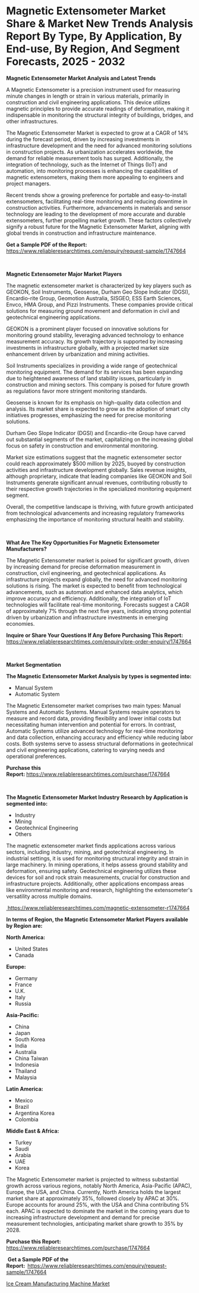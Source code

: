 <p><h1>Magnetic Extensometer Market Share & Market New Trends Analysis Report By Type, By Application, By End-use, By Region, And Segment Forecasts, 2025 - 2032</h1></p><p><strong>Magnetic Extensometer Market Analysis and Latest Trends</strong></p>
<p><p>A Magnetic Extensometer is a precision instrument used for measuring minute changes in length or strain in various materials, primarily in construction and civil engineering applications. This device utilizes magnetic principles to provide accurate readings of deformation, making it indispensable in monitoring the structural integrity of buildings, bridges, and other infrastructures.</p><p>The Magnetic Extensometer Market is expected to grow at a CAGR of 14% during the forecast period, driven by increasing investments in infrastructure development and the need for advanced monitoring solutions in construction projects. As urbanization accelerates worldwide, the demand for reliable measurement tools has surged. Additionally, the integration of technology, such as the Internet of Things (IoT) and automation, into monitoring processes is enhancing the capabilities of magnetic extensometers, making them more appealing to engineers and project managers.</p><p>Recent trends show a growing preference for portable and easy-to-install extensometers, facilitating real-time monitoring and reducing downtime in construction activities. Furthermore, advancements in materials and sensor technology are leading to the development of more accurate and durable extensometers, further propelling market growth. These factors collectively signify a robust future for the Magnetic Extensometer Market, aligning with global trends in construction and infrastructure maintenance.</p></p>
<p><strong>Get a Sample PDF of the Report:&nbsp;</strong> <a href="https://www.reliableresearchtimes.com/enquiry/request-sample/1747664?utm_campaign=2033&utm_medium=2&utm_source=Github&utm_content=ia&utm_term=18022025&utm_id=magnetic-extensometer">https://www.reliableresearchtimes.com/enquiry/request-sample/1747664</a></p>
<p>&nbsp;</p>
<p><strong>Magnetic Extensometer Major Market Players</strong></p>
<p><p>The magnetic extensometer market is characterized by key players such as GEOKON, Soil Instruments, Geosense, Durham Geo Slope Indicator (DGSI), Encardio-rite Group, Geomotion Australia, SISGEO, ESS Earth Sciences, Envco, HMA Group, and Pizzi Instruments. These companies provide critical solutions for measuring ground movement and deformation in civil and geotechnical engineering applications.</p><p>GEOKON is a prominent player focused on innovative solutions for monitoring ground stability, leveraging advanced technology to enhance measurement accuracy. Its growth trajectory is supported by increasing investments in infrastructure globally, with a projected market size enhancement driven by urbanization and mining activities.</p><p>Soil Instruments specializes in providing a wide range of geotechnical monitoring equipment. The demand for its services has been expanding due to heightened awareness of land stability issues, particularly in construction and mining sectors. This company is poised for future growth as regulations favor more stringent monitoring standards.</p><p>Geosense is known for its emphasis on high-quality data collection and analysis. Its market share is expected to grow as the adoption of smart city initiatives progresses, emphasizing the need for precise monitoring solutions.</p><p>Durham Geo Slope Indicator (DGSI) and Encardio-rite Group have carved out substantial segments of the market, capitalizing on the increasing global focus on safety in construction and environmental monitoring.</p><p>Market size estimations suggest that the magnetic extensometer sector could reach approximately $500 million by 2025, buoyed by construction activities and infrastructure development globally. Sales revenue insights, although proprietary, indicate that leading companies like GEOKON and Soil Instruments generate significant annual revenues, contributing robustly to their respective growth trajectories in the specialized monitoring equipment segment. </p><p>Overall, the competitive landscape is thriving, with future growth anticipated from technological advancements and increasing regulatory frameworks emphasizing the importance of monitoring structural health and stability.</p></p>
<p>&nbsp;</p>
<p><strong>What Are The Key Opportunities For Magnetic Extensometer Manufacturers?</strong></p>
<p><p>The Magnetic Extensometer market is poised for significant growth, driven by increasing demand for precise deformation measurement in construction, civil engineering, and geotechnical applications. As infrastructure projects expand globally, the need for advanced monitoring solutions is rising. The market is expected to benefit from technological advancements, such as automation and enhanced data analytics, which improve accuracy and efficiency. Additionally, the integration of IoT technologies will facilitate real-time monitoring. Forecasts suggest a CAGR of approximately 7% through the next five years, indicating strong potential driven by urbanization and infrastructure investments in emerging economies.</p></p>
<p><strong>Inquire or Share Your Questions If Any Before Purchasing This Report:</strong> <a href="https://www.reliableresearchtimes.com/enquiry/pre-order-enquiry/1747664?utm_campaign=2033&utm_medium=2&utm_source=Github&utm_content=ia&utm_term=18022025&utm_id=magnetic-extensometer">https://www.reliableresearchtimes.com/enquiry/pre-order-enquiry/1747664</a></p>
<p>&nbsp;</p>
<p><strong>Market Segmentation</strong></p>
<p><strong>The Magnetic Extensometer Market Analysis by types is segmented into:</strong></p>
<p><ul><li>Manual System</li><li>Automatic System</li></ul></p>
<p><p>The Magnetic Extensometer market comprises two main types: Manual Systems and Automatic Systems. Manual Systems require operators to measure and record data, providing flexibility and lower initial costs but necessitating human intervention and potential for errors. In contrast, Automatic Systems utilize advanced technology for real-time monitoring and data collection, enhancing accuracy and efficiency while reducing labor costs. Both systems serve to assess structural deformations in geotechnical and civil engineering applications, catering to varying needs and operational preferences.</p></p>
<p><strong>Purchase this Report:&nbsp;</strong><a href="https://www.reliableresearchtimes.com/purchase/1747664?utm_campaign=2033&utm_medium=2&utm_source=Github&utm_content=ia&utm_term=18022025&utm_id=magnetic-extensometer">https://www.reliableresearchtimes.com/purchase/1747664</a></p>
<p>&nbsp;</p>
<p><strong>The Magnetic Extensometer Market Industry Research by Application is segmented into:</strong></p>
<p><ul><li>Industry</li><li>Mining</li><li>Geotechnical Engineering</li><li>Others</li></ul></p>
<p><p>The magnetic extensometer market finds applications across various sectors, including industry, mining, and geotechnical engineering. In industrial settings, it is used for monitoring structural integrity and strain in large machinery. In mining operations, it helps assess ground stability and deformation, ensuring safety. Geotechnical engineering utilizes these devices for soil and rock strain measurements, crucial for construction and infrastructure projects. Additionally, other applications encompass areas like environmental monitoring and research, highlighting the extensometer's versatility across multiple domains.</p></p>
<p><a href="https://www.reliableresearchtimes.com/magnetic-extensometer-r1747664?utm_campaign=2033&utm_medium=2&utm_source=Github&utm_content=ia&utm_term=18022025&utm_id=magnetic-extensometer">&nbsp;https://www.reliableresearchtimes.com/magnetic-extensometer-r1747664</a></p>
<p><strong>In terms of Region, the Magnetic Extensometer Market Players available by Region are:</strong></p>
<p>
    <p> <strong> North America: </strong>
        <ul>
            <li>United States</li>
            <li>Canada</li>
        </ul>
        </p> 
    <p> <strong> Europe: </strong>
        <ul>
            <li>Germany</li>
            <li>France</li>
            <li>U.K.</li>
            <li>Italy</li>
            <li>Russia</li>
        </ul>
        </p> 
    <p> <strong> Asia-Pacific: </strong>
        <ul>
            <li>China</li>
            <li>Japan</li>
            <li>South Korea</li>
            <li>India</li>
            <li>Australia</li>
            <li>China Taiwan</li>
            <li>Indonesia</li>
            <li>Thailand</li>
            <li>Malaysia</li>
        </ul>
        </p> 
    <p> <strong> Latin America: </strong>
        <ul>
            <li>Mexico</li>
            <li>Brazil</li>
            <li>Argentina Korea</li>
            <li>Colombia</li>
        </ul>
        </p> 
    <p> <strong> Middle East & Africa: </strong>
        <ul>
            <li>Turkey</li>
            <li>Saudi</li>
            <li>Arabia</li>
            <li>UAE</li>
            <li>Korea</li>
        </ul>
    </p>
    </p>
<p><p>The Magnetic Extensometer market is projected to witness substantial growth across various regions, notably North America, Asia-Pacific (APAC), Europe, the USA, and China. Currently, North America holds the largest market share at approximately 35%, followed closely by APAC at 30%. Europe accounts for around 25%, with the USA and China contributing 5% each. APAC is expected to dominate the market in the coming years due to increasing infrastructure development and demand for precise measurement technologies, anticipating market share growth to 35% by 2028.</p></p>
<p><strong>Purchase this Report: </strong><a href="https://www.reliableresearchtimes.com/purchase/1747664?utm_campaign=2033&utm_medium=2&utm_source=Github&utm_content=ia&utm_term=18022025&utm_id=magnetic-extensometer">https://www.reliableresearchtimes.com/purchase/1747664</a></p>
<p>&nbsp;<strong>Get a Sample PDF of the Report:&nbsp;&nbsp;</strong><a href="https://www.reliableresearchtimes.com/enquiry/request-sample/1747664?utm_campaign=2033&utm_medium=2&utm_source=Github&utm_content=ia&utm_term=18022025&utm_id=magnetic-extensometer">https://www.reliableresearchtimes.com/enquiry/request-sample/1747664</a></p>
<p><strong></strong></p>
<p><p><a href="https://github.com/ygfu6u/Market-Research-Report-List-1/blob/main/ice-cream-manufacturing-machine-market.md?utm_campaign=2033&utm_medium=2&utm_source=Github&utm_content=ia&utm_term=18022025&utm_id=magnetic-extensometer">Ice Cream Manufacturing Machine Market</a></p></p>